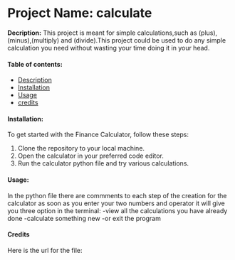 # Project Name: calculate

**Decription:** 
This project is meant for simple calculations,such as (plus),(minus),(multiply) and (divide).This project could be used to do any simple calculation you need without wasting your time doing it in your head.

#### Table of contents:
- [Description](#Description)
- [Installation](#Installation)
- [Usage](#usage)
- [credits](#credits)


#### Installation:
To get started with the Finance Calculator, follow these steps:

1. Clone the repository to your local machine.
2. Open the calculator in your preferred code editor.
3. Run the calculator python file and try various calculations.

#### Usage:
In the python file there are commments to each step of the creation for the calculator as soon as you enter your two numbers and operator it will give you three option in the terminal:
-view all the calculations you have already done
-calculate something new
-or exit the program


#### Credits
Here is the url for the file:

